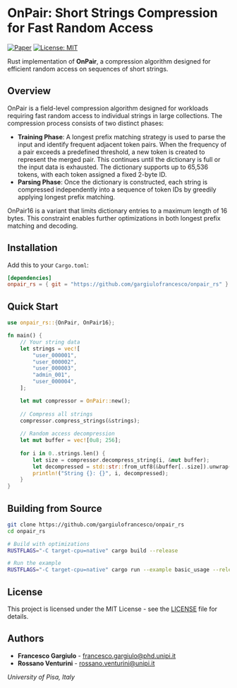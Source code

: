 # OnPair: Short Strings Compression for Fast Random Access

[![Paper](https://img.shields.io/badge/Paper-arXiv:2508.02280-blue)](https://arxiv.org/abs/2508.02280)
[![License: MIT](https://img.shields.io/badge/License-MIT-green.svg)](LICENSE)

Rust implementation of **OnPair**, a compression algorithm designed for efficient random access on sequences of short strings.

## Overview

OnPair is a field-level compression algorithm designed for workloads requiring fast random access to individual strings in large collections. The compression process consists of two distinct phases:

- **Training Phase**: A longest prefix matching strategy is used to parse the input and identify frequent adjacent token pairs. When the frequency of a pair exceeds a predefined threshold, a new token is created to represent the merged pair. This continues until the dictionary is full or the input data is exhausted. The dictionary supports up to 65,536 tokens, with each token assigned a fixed 2-byte ID.
- **Parsing Phase**: Once the dictionary is constructed, each string is compressed independently into a sequence of token IDs by greedily applying longest prefix matching.

OnPair16 is a variant that limits dictionary entries to a maximum length of 16 bytes. This constraint enables further optimizations in both longest prefix matching and decoding.

## Installation

Add this to your `Cargo.toml`:

```toml
[dependencies]
onpair_rs = { git = "https://github.com/gargiulofrancesco/onpair_rs" }
```

## Quick Start

```rust
use onpair_rs::{OnPair, OnPair16};

fn main() {
    // Your string data
    let strings = vec![
        "user_000001",
        "user_000002", 
        "user_000003",
        "admin_001",
        "user_000004",
    ];

    let mut compressor = OnPair::new();
    
    // Compress all strings
    compressor.compress_strings(&strings);
    
    // Random access decompression
    let mut buffer = vec![0u8; 256];
    
    for i in 0..strings.len() {
        let size = compressor.decompress_string(i, &mut buffer);
        let decompressed = std::str::from_utf8(&buffer[..size]).unwrap();
        println!("String {}: {}", i, decompressed);
    }
}
```

## Building from Source

```bash
git clone https://github.com/gargiulofrancesco/onpair_rs
cd onpair_rs

# Build with optimizations
RUSTFLAGS="-C target-cpu=native" cargo build --release

# Run the example
RUSTFLAGS="-C target-cpu=native" cargo run --example basic_usage --release
```

## License

This project is licensed under the MIT License - see the [LICENSE](LICENSE) file for details.

## Authors

- **Francesco Gargiulo** - [francesco.gargiulo@phd.unipi.it](mailto:francesco.gargiulo@phd.unipi.it)
- **Rossano Venturini** - [rossano.venturini@unipi.it](mailto:rossano.venturini@unipi.it)

*University of Pisa, Italy*
